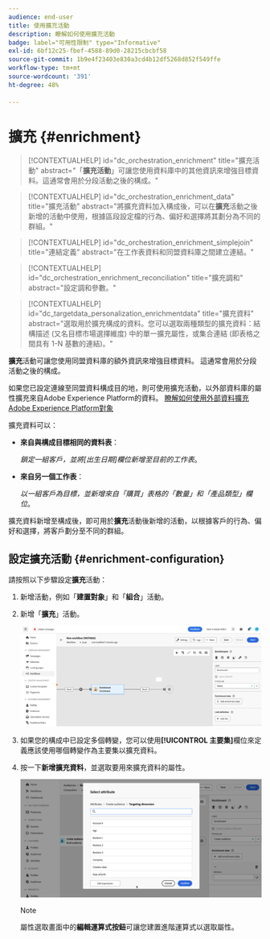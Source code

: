 ```yaml
---
audience: end-user
title: 使用擴充活動
description: 瞭解如何使用擴充活動
badge: label="可用性限制" type="Informative"
exl-id: 6bf12c25-fbef-4588-89d0-28215cbcbf58
source-git-commit: 1b9e4f23403e830a3cd4b12df5268d852f549ffe
workflow-type: tm+mt
source-wordcount: '391'
ht-degree: 48%

---
```


# 擴充 {#enrichment}

>[!CONTEXTUALHELP]
>id="dc_orchestration_enrichment"
>title="擴充活動"
>abstract="「**擴充活動**」可讓您使用資料庫中的其他資訊來增強目標資料。這通常會用於分段活動之後的構成。"

>[!CONTEXTUALHELP]
>id="dc_orchestration_enrichment_data"
>title="擴充活動"
>abstract="將擴充資料加入構成後，可以在&#x200B;**擴充**&#x200B;活動之後新增的活動中使用，根據區段設定檔的行為、偏好和選擇將其劃分為不同的群組。"

>[!CONTEXTUALHELP]
>id="dc_orchestration_enrichment_simplejoin"
>title="連結定義"
>abstract="在工作表資料和同盟資料庫之間建立連結。"

>[!CONTEXTUALHELP]
>id="dc_orchestration_enrichment_reconciliation"
>title="擴充調和"
>abstract="設定調和參數。"

>[!CONTEXTUALHELP]
>id="dc_targetdata_personalization_enrichmentdata"
>title="擴充資料"
>abstract="選取用於擴充構成的資料。您可以選取兩種類型的擴充資料：結構描述 (又名目標市場選擇維度) 中的單一擴充屬性，或集合連結 (即表格之間具有 1-N 基數的連結)。"

**擴充**&#x200B;活動可讓您使用同盟資料庫的額外資訊來增強目標資料。 這通常會用於分段活動之後的構成。

如果您已設定連線至同盟資料構成目的地，則可使用擴充活動，以外部資料庫的屬性擴充來自Adobe Experience Platform的資料。 [瞭解如何使用外部資料擴充Adobe Experience Platform對象](../../connections/destinations.md)

擴充資料可以：

* **來自與構成目標相同的資料表**：

  *鎖定一組客戶，並將[出生日期]欄位新增至目前的工作表*。

* **來自另一個工作表**：

  *以一組客戶為目標，並新增來自「購買」表格的「數量」和「產品類型」欄位*。

擴充資料新增至構成後，即可用於&#x200B;**擴充**&#x200B;活動後新增的活動，以根據客戶的行為、偏好和選擇，將客戶劃分至不同的群組。

<!--For instance, you can add to the working table information related to customers' purchases and use this data to personalize emails with their latest purchase or the amount spent on these purchases.-->

## 設定擴充活動 {#enrichment-configuration}

請按照以下步驟設定&#x200B;**擴充**&#x200B;活動：

1. 新增活動，例如「**建置對象**」和「**組合**」活動。
1. 新增「**擴充**」活動。

   ![](../assets/enrichment.png)

1. 如果您的構成中已設定多個轉變，您可以使用&#x200B;**[!UICONTROL 主要集]**&#x200B;欄位來定義應該使用哪個轉變作為主要集以擴充資料。

1. 按一下&#x200B;**新增擴充資料**，並選取要用來擴充資料的屬性。

   ![](../assets/enrichment-add.png)

   >[!NOTE]
   >
   >屬性選取畫面中的&#x200B;**編輯運算式按鈕**&#x200B;可讓您建置進階運算式以選取屬性。

<!--PAS VU SUR INSTANCE: You can select two types of enrichment data: a single enrichment attribute from the target dimension, or a collection link. Each of these types is detailed in the examples below:

    * [Single enrichment attribute](#single-attribute)
    * [Collection lnk](#collection-link)-->

<!--
## Examples {#example}

### Single enrichment attribute {#single-attribute}

Here, we are just adding a single enrichment attribute, for example, the date of birth. Follow these steps:

1. Click inside the **Attribute** field.
1. Select a simple field from the schema, also known as targeting dimension, the date of birth in our example. 
1. Click **Confirm**.
-->
<!--### Collection link {#collection-link}

In this more complex use case, we will select a collection link which is a link with a 1-N cardinality between tables. Let's retrieve the three latest purchases that are less than 100$. For this you need to define:

* an enrichment attribute: the **Total amount** field
* the number of lines to retrieve: 3
* a filter: filter out items that are greater than 100$
* a sorting: descendant sorting on the **Order date** field. 

#### Add the attribute {#add-attribute}

This is where you select the collection link to use as enrichment data.

1. Click inside the **Attribute** field.
1. Click **Display advanced attributes**.
1. Select the **Total amount** field from the **Purchases** table. 

#### Define the collection settings{#collection-settings}

Then, define how the data is collected and the number of records to retrieve.

1. Select **Collect data** in the **Select how the data is collected** drop-down.
1. Type "3" in the **Lines to retrieve (Columns to create)** field. 

If you want, for example, to get the average amount of purchases for a customer, select **Aggregated data** instead, and select **Average** in the **Aggregate function** drop-down.

#### Define the filters{#collection-filters}

Here, we define the maximum value for the enrichment attribute. We filter out items that are greater than 100$. [Learn how to work with the query modeler](../../query/query-modeler-overview.md)

1. Click **Edit filters**.
1. Add the two following filters: **Total amount** exists AND **Total amount** is less than 100. The first one filters NULL values as they would appear as the greatest value.
1. Click **Confirm**.

#### Define the sorting{#collection-sorting}

We now need to apply sorting in order to retrieve the three **latest** purchases.

1. Activate the **Enable sorting** option.
1. Click inside the **Attribute** field.
1. Select the **Order date** field.
1. Click **Confirm**. 
1. Select **Descending** from the **Sort** drop-down.-->
